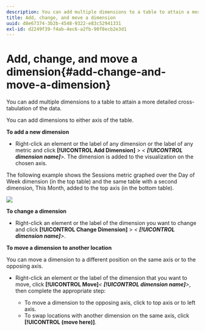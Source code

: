 ```yaml
---
description: You can add multiple dimensions to a table to attain a more detailed cross-tabulation of the data.
title: Add, change, and move a dimension
uuid: d8e67374-3b2b-4548-9322-e83c52941331
exl-id: d2249f39-f4ab-4ec6-a2fb-90f8ecb2e3d1
---
```

# Add, change, and move a dimension{#add-change-and-move-a-dimension}

You can add multiple dimensions to a table to attain a more detailed cross-tabulation of the data.

 You can add dimensions to either axis of the table.

**To add a new dimension**

* Right-click an element or the label of any dimension or the label of any metric and click **[!UICONTROL Add Dimension]** > *< **[!UICONTROL dimension name]**>.* The dimension is added to the visualization on the chosen axis.

The following example shows the Sessions metric graphed over the Day of Week dimension (in the top table) and the same table with a second dimension, This Month, added to the top axis (in the bottom table).

![](assets/vis_Table_CrossTab.png)

**To change a dimension**

* Right-click an element or the label of the dimension you want to change and click **[!UICONTROL Change Dimension]** > *< **[!UICONTROL dimension name]**>*.

**To move a dimension to another location**

You can move a dimension to a different position on the same axis or to the opposing axis.

* Right-click an element or the label of the dimension that you want to move, click **[!UICONTROL Move]***< **[!UICONTROL dimension name]**>*, then complete the appropriate step:

    * To move a dimension to the opposing axis, click to top axis or to left axis. 
    * To swap locations with another dimension on the same axis, click **[!UICONTROL (move here)]**.
